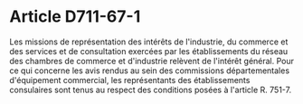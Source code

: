 # Article D711-67-1

Les missions de représentation des intérêts de l'industrie, du commerce et des services et de consultation exercées par les établissements du réseau des chambres de commerce et d'industrie relèvent de l'intérêt général.   Pour ce qui concerne les avis rendus au sein des commissions départementales d'équipement commercial, les représentants des établissements consulaires sont tenus au respect des conditions posées à l'article R. 751-7.